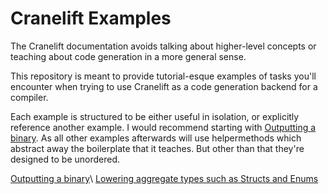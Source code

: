 # Cranelift Examples

The Cranelift documentation avoids talking about higher-level concepts or teaching about code generation in a more general sense. 

This repository is meant to provide tutorial-esque examples of tasks you'll encounter when trying to use Cranelift as a code generation backend for a compiler. 

Each example is structured to be either useful in isolation, or explicitly reference another example. I would recommend starting with [Outputting a binary](examples/output-a-binary/main.rs). As all other examples afterwards will use helpermethods which abstract away the boilerplate that it teaches. But other than that they're designed to be unordered.

[Outputting a binary](examples/output-a-binary/main.rs)\ 
[Lowering aggregate types such as Structs and Enums](examples/struct-and-enum/main.rs)
